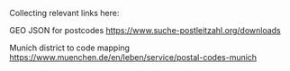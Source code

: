 Collecting relevant links here:

GEO JSON for postcodes
https://www.suche-postleitzahl.org/downloads

Munich district to code mapping
https://www.muenchen.de/en/leben/service/postal-codes-munich

